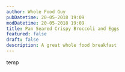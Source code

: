 ```yaml
---
author: Whole Food Guy
pubDatetime: 20-05-2018 19:09
modDatetime: 20-05-2018 19:09
title: Pan Seared Crispy Broccoli and Eggs
featured: false
draft: false
description: A great whole food breakfast
---
```

temp